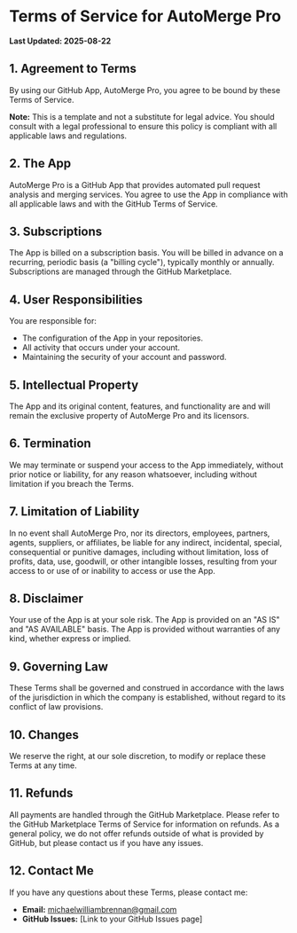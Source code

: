 # Terms of Service for AutoMerge Pro

**Last Updated: 2025-08-22**

## 1. Agreement to Terms

By using our GitHub App, AutoMerge Pro, you agree to be bound by these Terms of Service.

**Note:** This is a template and not a substitute for legal advice. You should consult with a legal professional to ensure this policy is compliant with all applicable laws and regulations.

## 2. The App

AutoMerge Pro is a GitHub App that provides automated pull request analysis and merging services. You agree to use the App in compliance with all applicable laws and with the GitHub Terms of Service.

## 3. Subscriptions

The App is billed on a subscription basis. You will be billed in advance on a recurring, periodic basis (a "billing cycle"), typically monthly or annually. Subscriptions are managed through the GitHub Marketplace.

## 4. User Responsibilities

You are responsible for:
- The configuration of the App in your repositories.
- All activity that occurs under your account.
- Maintaining the security of your account and password.

## 5. Intellectual Property

The App and its original content, features, and functionality are and will remain the exclusive property of AutoMerge Pro and its licensors.

## 6. Termination

We may terminate or suspend your access to the App immediately, without prior notice or liability, for any reason whatsoever, including without limitation if you breach the Terms.

## 7. Limitation of Liability

In no event shall AutoMerge Pro, nor its directors, employees, partners, agents, suppliers, or affiliates, be liable for any indirect, incidental, special, consequential or punitive damages, including without limitation, loss of profits, data, use, goodwill, or other intangible losses, resulting from your access to or use of or inability to access or use the App.

## 8. Disclaimer

Your use of the App is at your sole risk. The App is provided on an "AS IS" and "AS AVAILABLE" basis. The App is provided without warranties of any kind, whether express or implied.

## 9. Governing Law

These Terms shall be governed and construed in accordance with the laws of the jurisdiction in which the company is established, without regard to its conflict of law provisions.

## 10. Changes

We reserve the right, at our sole discretion, to modify or replace these Terms at any time.

## 11. Refunds

All payments are handled through the GitHub Marketplace. Please refer to the GitHub Marketplace Terms of Service for information on refunds. As a general policy, we do not offer refunds outside of what is provided by GitHub, but please contact us if you have any issues.

## 12. Contact Me

If you have any questions about these Terms, please contact me:

- **Email:** michaelwilliambrennan@gmail.com
- **GitHub Issues:** [Link to your GitHub Issues page]
